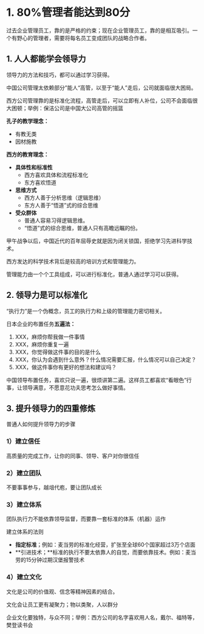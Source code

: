 # 1. 80%管理者能达到80分

过去企业管理员工，靠的是严格的约束；现在企业管理员工，靠的是相互吸引。一个有野心的管理者，需要将每名员工变成团队的战略合作者。

## 1. 人人都能学会领导力

 领导力的方法和技巧，都可以通过学习获得。

中国公司管理太依赖部分”能人“高管，以至于“能人”走后，公司就面临很大困局。

西方公司管理靠的是标准化流程，高管走后，可以立即有人补位，公司不会面临很大困顿；举例：保洁公司是中国大公司高管的摇篮

**孔子的教学理念：**

* 有教无类
* 因材施教

**西方的教育理念：**

* **具体性和标准性**
  * 西方喜欢具体和流程标准化
  * 东方喜欢悟道
* **思维方式**
  * 西方人善于分析思维（逻辑思维）
  * 东方人善于“悟道”式的综合思维
* **受众群体**
  * 普通人容易习得逻辑思维。
  * “悟道”式的综合思维，普通人只有高瞻远瞩的份。

甲午战争以后，中国近代的百年屈辱史就是因为闭关锁国，拒绝学习先进科学技术。

西方发达的科学技术背后是较高的培训方式和管理能力。

管理能力由一个个工具组成，可以进行标准化，普通人通过学习可以获得。

## 2. 领导力是可以标准化

“执行力”是一个伪概念，员工的执行力和上级的管理能力密切相关。

日本企业的布置任务**五遍法：**

1. XXX，麻烦你帮我做一件事情
2. XXX，麻烦你重复一遍
3. XXX，你觉得做这件事的目的是什么
4. XXX，你认为会遇到什么意外？什么情况需要汇报，什么情况可以自己决定？
5. XXX，做这件事你有更好的想法和建议吗？

中国领导布置任务，喜欢只说一遍，很烦讲第二遍。这样员工都喜欢“看眼色”行事，让领导满意，不愿意花功夫思考怎么做好事情。

## 3. 提升领导力的四重修炼

普通人如何提升领导力的步骤

### 1）建立信任

高质量的完成工作，让你的同事、领导、客户对你很信任

### 2）建立团队

不要事事参与，越俎代庖，要让团队成长

### 3）建立体系

团队执行力不能依靠领导监督，而要靠一套标准的体系（机器）运作

建立体系的法则

* **指定标准**；例如：麦当劳的标准化经营，扩张至全球60个国家超过3万个店面
* **引进技术；**标准的执行不要太依靠人的自觉，而要依靠技术。例如：麦当劳的15分钟过期汉堡报警技术

### 4）建立文化

文化是公司的价值观、信念等精神因素的结合。

文化会让员工更有凝聚力；物以类聚，人以群分

企业文化要独特，与众不同；举例：西方公司的名字喜欢用人名，戴尔、福特等，樊登读书会